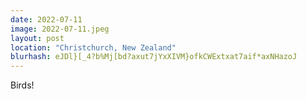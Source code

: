 ```yaml
---
date: 2022-07-11
image: 2022-07-11.jpeg
layout: post
location: "Christchurch, New Zealand"
blurhash: eJDl}[_4?b%Mj[bd?axut7jYxXIVM}ofkCWExtxat7aif*axNHazoJ
---
```


Birds!
